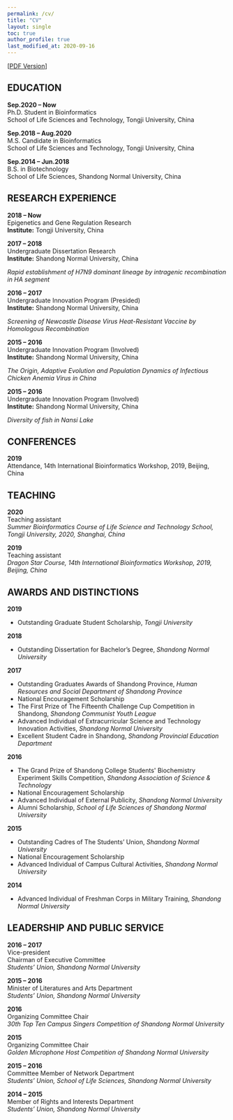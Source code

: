 ```yaml
---
permalink: /cv/
title: "CV"
layout: single
toc: true
author_profile: true
last_modified_at: 2020-09-16
---
```


[[PDF Version](/assets/pdf/cv/CV_XinDong.pdf)]

## EDUCATION

**Sep.2020 – Now**  
Ph.D. Student in Bioinformatics  
School of Life Sciences and Technology, Tongji University, China  
<!-- **Advisors:** Dr. Xiaole Shirley Liu & Dr. Chenfei Wang & Dr. Xiaoyan Zhang   -->

**Sep.2018 – Aug.2020**  
M.S. Candidate in Bioinformatics  
School of Life Sciences and Technology, Tongji University, China  
<!-- **Advisors:** Dr. Zhiping Weng & Dr. Xiaole Shirley Liu & Dr. Xiaoyan Zhang   -->

**Sep.2014 – Jun.2018**  
B.S. in Biotechnology  
School of Life Sciences, Shandong Normal University, China  
<!-- **Advisor:** Dr. Chengqiang He   -->

## RESEARCH EXPERIENCE

**2018 – Now**  
Epigenetics and Gene Regulation Research  
**Institute:** Tongji University, China  
<!-- **Advisor:** Dr. Xiaole Shirley Liu & Dr. Chenfei Wang  -->

**2017 – 2018**  
Undergraduate Dissertation Research  
**Institute:** Shandong Normal University, China  
<!-- **Advisor:** Dr. Chengqiang He   -->
*Rapid establishment of H7N9 dominant lineage by intragenic recombination in HA segment*  

**2016 – 2017**  
Undergraduate Innovation Program (Presided)  
**Institute:** Shandong Normal University, China  
<!-- **Advisor:** Dr. Chengqiang He -->
*Screening of Newcastle Disease Virus Heat-Resistant Vaccine by Homologous Recombination*

**2015 – 2016**  
Undergraduate Innovation Program (Involved)  
**Institute:** Shandong Normal University, China  
<!-- **Advisor:** Dr. Chengqiang He -->
*The Origin, Adaptive Evolution and Population Dynamics of Infectious Chicken Anemia Virus in China*

**2015 – 2016**  
Undergraduate Innovation Program (Involved)  
**Institute:** Shandong Normal University, China  
<!-- **Advisors:** Dr. Rongshu Fu & Dr. Mingsheng Miao -->
*Diversity of fish in Nansi Lake*

## CONFERENCES

**2019**  
Attendance, 14th International Bioinformatics Workshop, 2019, Beijing, China

## TEACHING

**2020**  
Teaching assistant  
*Summer Bioinformatics Course of Life Science and Technology School, Tongji University, 2020, Shanghai, China*

**2019**  
Teaching assistant  
*Dragon Star Course, 14th International Bioinformatics Workshop, 2019, Beijing, China*

## AWARDS AND DISTINCTIONS

**2019**  

- Outstanding Graduate Student Scholarship, *Tongji University*

**2018**  

- Outstanding Dissertation for Bachelor’s Degree, *Shandong Normal University*  

**2017**  

- Outstanding Graduates Awards of Shandong Province, *Human Resources and Social Department of Shandong Province*  
- National Encouragement Scholarship  
- The First Prize of The Fifteenth Challenge Cup Competition in Shandong, *Shandong Communist Youth League*  
- Advanced Individual of Extracurricular Science and Technology Innovation Activities, *Shandong Normal University*  
- Excellent Student Cadre in Shandong, *Shandong Provincial Education Department*  

**2016**  

- The Grand Prize of Shandong College Students' Biochemistry Experiment Skills Competition, *Shandong Association of Science & Technology*  
- National Encouragement Scholarship  
- Advanced Individual of External Publicity, *Shandong Normal University*  
- Alumni Scholarship, *School of Life Sciences of Shandong Normal University*  

**2015**  

- Outstanding Cadres of The Students’ Union, *Shandong Normal University*  
- National Encouragement Scholarship  
- Advanced Individual of Campus Cultural Activities, *Shandong Normal University*  

**2014**  

- Advanced Individual of Freshman Corps in Military Training, *Shandong Normal University*  

## LEADERSHIP AND PUBLIC SERVICE

**2016 – 2017**  
Vice-president  
Chairman of Executive Committee  
*Students’ Union, Shandong Normal University*

**2015 – 2016**  
Minister of Literatures and Arts Department  
*Students’ Union, Shandong Normal University*

**2016**  
Organizing Committee Chair  
*30th Top Ten Campus Singers Competition of Shandong Normal University*

**2015**  
Organizing Committee Chair  
*Golden Microphone Host Competition of Shandong Normal University*

**2015 – 2016**  
Committee Member of Network Department  
*Students’ Union, School of Life Sciences, Shandong Normal University*

**2014 – 2015**  
Member of Rights and Interests Department  
*Students’ Union, Shandong Normal University*
